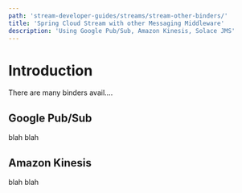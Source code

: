 ```yaml
---
path: 'stream-developer-guides/streams/stream-other-binders/'
title: 'Spring Cloud Stream with other Messaging Middleware'
description: 'Using Google Pub/Sub, Amazon Kinesis, Solace JMS'
---
```


# Introduction

There are many binders avail....

## Google Pub/Sub

blah blah

## Amazon Kinesis

blah blah
